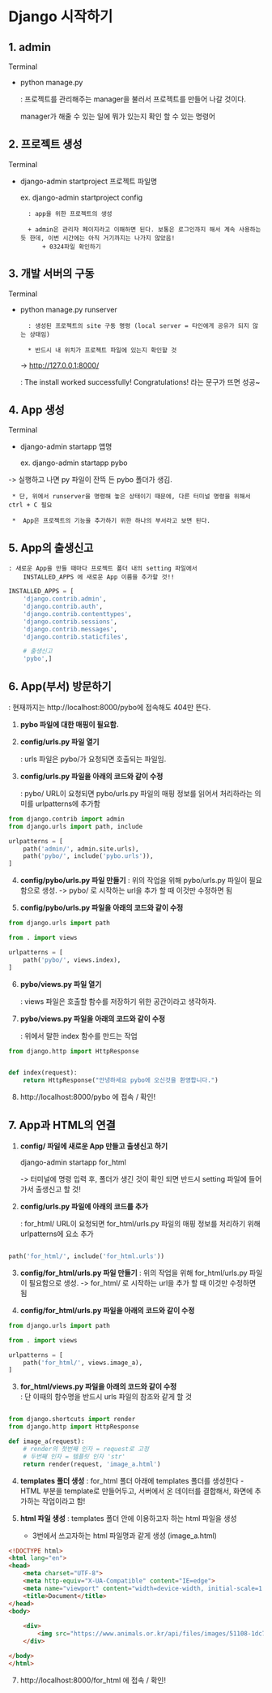 # Django 시작하기

## 1. admin
Terminal
- python manage.py
    
    : 프로젝트를 관리해주는 manager을 불러서 프로젝트를 만들어 나갈 것이다.
    
    manager가 해줄 수 있는 일에 뭐가 있는지 확인 할 수 있는 명령어

## 2. 프로젝트 생성
Terminal
- django-admin startproject 프로젝트 파일명
       
    ex. django-admin startproject config

        : app을 위한 프로젝트의 생성
      
        + admin은 관리자 페이지라고 이해하면 된다. 보통은 로그인까지 해서 계속 사용하는 듯 한데, 이번 시간에는 아직 거기까지는 나가지 않았음!
            + 0324파일 확인하기
      
## 3. 개발 서버의 구동
Terminal
- python manage.py runserver

        : 생성된 프로젝트의 site 구동 명령 (local server = 타인에게 공유가 되지 않는 상태임)
      
        * 반드시 내 위치가 프로젝트 파일에 있는지 확인할 것

    ->  http://127.0.0.1:8000/
    
    : The install worked successfully! Congratulations! 라는 문구가 뜨면 성공~

## 4. App 생성

Terminal

- django-admin startapp 앱명

    ex. django-admin startapp pybo

-> 실행하고 나면 py 파일이 잔뜩 든 pybo 폴더가 생김.
        
     * 단, 위에서 runserver을 명령해 놓은 상태이기 때문에, 다른 터미널 명령을 위해서 ctrl + C 필요

     *  App은 프로젝트의 기능을 추가하기 위한 하나의 부서라고 보면 된다.

## 5. App의 출생신고
    : 새로운 App을 만들 때마다 프로젝트 폴더 내의 setting 파일에서 
        INSTALLED_APPS 에 새로운 App 이름을 추가할 것!!

```py
INSTALLED_APPS = [
    'django.contrib.admin',
    'django.contrib.auth',
    'django.contrib.contenttypes',
    'django.contrib.sessions',
    'django.contrib.messages',
    'django.contrib.staticfiles',

    # 출생신고
    'pybo',]
```


## 6. App(부서) 방문하기
: 현재까지는 http://localhost:8000/pybo에 접속해도 404만 뜬다.
       
1) **pybo 파일에 대한 매핑이 필요함.**
       
2) **config/urls.py 파일 열기**
    
    : urls 파일은 pybo/가 요청되면 호출되는 파일임.

        
3) **config/urls.py 파일을 아래의 코드와 같이 수정**
    
    : pybo/ URL이 요청되면 pybo/urls.py 파일의 매핑 정보를 읽어서 처리하라는 의미를 urlpatterns에 추가함


```py
from django.contrib import admin
from django.urls import path, include

urlpatterns = [
    path('admin/', admin.site.urls),
    path('pybo/', include('pybo.urls')), 
]

```

4) **config/pybo/urls.py 파일 만들기**
    : 위의 작업을 위해 pybo/urls.py 파일이 필요함으로 생성.
      -> pybo/ 로 시작하는 url을 추가 할 때 이것만 수정하면 됨 

5) **config/pybo/urls.py 파일을 아래의 코드와 같이 수정**

```py
from django.urls import path

from . import views

urlpatterns = [
    path('pybo/', views.index),
]
```


6) **pybo/views.py 파일 열기**
        
    : views 파일은 호출할 함수를 저장하기 위한 공간이라고 생각하자.

7) **pybo/views.py 파일을 아래의 코드와 같이 수정**
    
    : 위에서 말한 index 함수를 만드는 작업

```py
from django.http import HttpResponse


def index(request):
    return HttpResponse("안녕하세요 pybo에 오신것을 환영합니다.")

```

8) http://localhost:8000/pybo 에 접속 / 확인!



## 7. App과 HTML의 연결

1) **config/ 파일에 새로운 App 만들고 출생신고 하기**
    
    django-admin startapp for_html

    -> 터미널에 명령 입력 후, 폴더가 생긴 것이 확인 되면 반드시 setting 파일에 들어가서 출생신고 할 것!

2) **config/urls.py 파일에 아래의 코드를 추가**

    : for_html/ URL이 요청되면 for_html/urls.py 파일의 매핑 정보를 처리하기 위해 urlpatterns에 요소 추가

```py

path('for_html/', include('for_html.urls'))

```

3) **config/for_html/urls.py 파일 만들기**
    : 위의 작업을 위해 for_html/urls.py 파일이 필요함으로 생성.
      -> for_html/ 로 시작하는 url을 추가 할 때 이것만 수정하면 됨 

5) **config/for_html/urls.py 파일을 아래의 코드와 같이 수정**

```py
from django.urls import path

from . import views

urlpatterns = [
    path('for_html/', views.image_a),
]
```

3) **for_html/views.py 파일을 아래의 코드와 같이 수정**  
    : 단 이때의 함수명을 반드시 urls 파일의 참조와 같게 할 것
```py

from django.shortcuts import render
from django.http import HttpResponse

def image_a(request):
    # render의 첫번째 인자 = request로 고정
    # 두번째 인자 = 템플릿 인자 'str'
    return render(request, 'image_a.html')
```

4) **templates 폴더 생성**
    : for_html 폴더 아래에 templates 폴더를 생성한다
        - HTML 부분을 template로 만들어두고, 서버에서 온 데이터를 결합해서, 화면에 추가하는 작업이라고 함!

5) **html 파일 생성**
    : templates 폴더 안에 이용하고자 하는 html 파일을 생성

    * 3번에서 쓰고자하는 html 파일명과 같게 생성 (image_a.html)

```html
<!DOCTYPE html>
<html lang="en">
<head>
    <meta charset="UTF-8">
    <meta http-equiv="X-UA-Compatible" content="IE=edge">
    <meta name="viewport" content="width=device-width, initial-scale=1.0">
    <title>Document</title>
</head>
<body>
    
    <div>
        <img src="https://www.animals.or.kr/api/files/images/51108-1dc72704-0398-4510-a2d0-85bebe420fc3.png" alt="동물자유연대의 국제 강아지의 날 포스터">
    </div>

</body>
</html>
```

7) http://localhost:8000/for_html 에 접속 / 확인!


      




